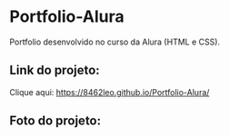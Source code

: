 # Portfolio-Alura
Portfolio desenvolvido no curso da Alura (HTML e CSS).

## Link do projeto:

Clique aqui: https://8462leo.github.io/Portfolio-Alura/

## Foto do projeto:

